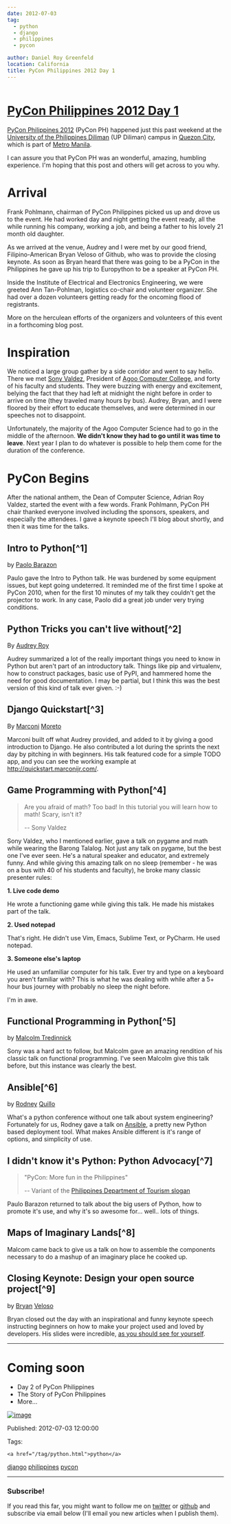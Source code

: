 ```yaml
---
date: 2012-07-03
tag: 
  - python
  - django
  - philippines
  - pycon

author: Daniel Roy Greenfeld
location: California
title: PyCon Philippines 2012 Day 1
---
```

<div class="twelve wide column">

<h1 class="ui block header">
<div class="content">
<a href="/pycon-philippines-day-1.html">PyCon Philippines 2012 Day 1</a>
</div>
</h1>
<p><a href="http://ph.pycon.org" target="_blank">PyCon Philippines 2012</a> (PyCon PH) happened just
this past weekend at the <a href="http://www.upd.edu.ph/" target="_blank">University of the Philippines
Diliman</a> (UP Diliman) campus in <a href="http://en.wikipedia.org/wiki/Quezon_City" target="_blank">Quezon
City</a>, which is part of <a href="http://en.wikipedia.org/wiki/Metro_Manila" target="_blank">Metro
Manila</a>.</p>
<p>I can assure you that PyCon PH was an wonderful, amazing, humbling
experience. I'm hoping that this post and others will get across to you
why.</p>
<h1 id="arrival">Arrival</h1>
<p>Frank Pohlmann, chairman of PyCon Philippines picked us up and drove us
to the event. He had worked day and night getting the event ready, all
the while running his company, working a job, and being a father to his
lovely 21 month old daughter.</p>
<p>As we arrived at the venue, Audrey and I were met by our good friend,
Filipino-American Bryan Veloso of Github, who was to provide the closing
keynote. As soon as Bryan heard that there was going to be a PyCon in
the Philippines he gave up his trip to Europython to be a speaker at
PyCon PH.</p>
<p>Inside the Institute of Electrical and Electronics Engineering, we were
greeted Ann Tan-Pohlman, logistics co-chair and volunteer organizer. She
had over a dozen volunteers getting ready for the oncoming flood of
registrants.</p>
<p>More on the herculean efforts of the organizers and volunteers of this
event in a forthcoming blog post.</p>
<h1 id="inspiration">Inspiration</h1>
<p>We noticed a large group gather by a side corridor and went to say
hello. There we met <a href="https://twitter.com/mrvaldez" target="_blank">Sony Valdez</a>,
President of <a href="http://www.13hq.com/" target="_blank">Agoo Computer College</a>, and forty of
his faculty and students. They were buzzing with energy and excitement,
belying the fact that they had left at midnight the night before in
order to arrive on time (they traveled many hours by bus). Audrey,
Bryan, and I were floored by their effort to educate themselves, and
were determined in our speeches not to disappoint.</p>
<p>Unfortunately, the majority of the Agoo Computer Science had to go in
the middle of the afternoon. <strong>We didn't know they had to go until it
was time to leave</strong>. Next year I plan to do whatever is possible to help
them come for the duration of the conference.</p>
<h1 id="pycon-begins">PyCon Begins</h1>
<p>After the national anthem, the Dean of Computer Science, Adrian Roy
Valdez, started the event with a few words. Frank Pohlmann, PyCon PH
chair thanked everyone involved including the sponsors, speakers, and
especially the attendees. I gave a keynote speech I'll blog about
shortly, and then it was time for the talks.</p>
<h2 id="intro-to-python1">Intro to Python[^1]</h2>
<p>by <a href="http://twitter.com/titopao" target="_blank">Paolo Barazon</a></p>
<p>Paulo gave the Intro to Python talk. He was burdened by some equipment
issues, but kept going undeterred. It reminded me of the first time I
spoke at PyCon 2010, when for the first 10 minutes of my talk they
couldn't get the projector to work. In any case, Paolo did a great job
under very trying conditions.</p>
<h2 id="python-tricks-you-cant-live-without2">Python Tricks you can't live without[^2]</h2>
<p>By <a href="http://audreymroy.com" target="_blank">Audrey Roy</a></p>
<p>Audrey summarized a lot of the really important things you need to know
in Python but aren't part of an introductory talk. Things like pip and
virtualenv, how to construct packages, basic use of PyPI, and hammered
home the need for good documentation. I may be partial, but I think this
was the best version of this kind of talk ever given. :-)</p>
<h2 id="django-quickstart3">Django Quickstart[^3]</h2>
<p>By <a href="http://marconijr.com/" target="_blank">Marconi</a>
<a href="https://twitter.com/marconimjr" target="_blank">Moreto</a></p>
<p>Marconi built off what Audrey provided, and added to it by giving a good
introduction to Django. He also contributed a lot during the sprints the
next day by pitching in with beginners. His talk featured code for a
simple TODO app, and you can see the working example at
<a href="http://quickstart.marconijr.com/" target="_blank">http://quickstart.marconijr.com/</a>.</p>
<h2 id="game-programming-with-python4">Game Programming with Python[^4]</h2>
<blockquote>
<p>Are you afraid of math? Too bad! In this tutorial you will learn how
  to math! Scary, isn't it?</p>
<p>-- Sony Valdez</p>
</blockquote>
<p>Sony Valdez, who I mentioned earlier, gave a talk on pygame and math
while wearing the Barong Talalog. Not just any talk on pygame, but the
best one I've ever seen. He's a natural speaker and educator, and
extremely funny. And while giving this amazing talk on no sleep
(remember - he was on a bus with 40 of his students and faculty), he
broke many classic presenter rules:</p>
<p><strong>1. Live code demo</strong></p>
<p>He wrote a functioning game while giving this talk. He made his mistakes
part of the talk.</p>
<p><strong>2. Used notepad</strong></p>
<p>That's right. He didn't use Vim, Emacs, Sublime Text, or PyCharm. He
used notepad.</p>
<p><strong>3. Someone else's laptop</strong></p>
<p>He used an unfamiliar computer for his talk. Ever try and type on a
keyboard you aren't familiar with? This is what he was dealing with
while after a 5+ hour bus journey with probably no sleep the night
before.</p>
<p>I'm in awe.</p>
<h2 id="functional-programming-in-python5">Functional Programming in Python[^5]</h2>
<p>by <a href="https://twitter.com/malcolmt" target="_blank">Malcolm Tredinnick</a></p>
<p>Sony was a hard act to follow, but Malcolm gave an amazing rendition of
his classic talk on functional programming. I've seen Malcolm give this
talk before, but this instance was clearly the best.</p>
<h2 id="ansible6">Ansible[^6]</h2>
<p>by <a href="http://capsunlock.net" target="_blank">Rodney</a> <a href="https://github.com/cocoy" target="_blank">Quillo</a></p>
<p>What's a python conference without one talk about system engineering?
Fortunately for us, Rodney gave a talk on
<a href="http://ansible.github.com/" target="_blank">Ansible</a>, a pretty new Python based
deployment tool. What makes Ansible different is it's range of options,
and simplicity of use.</p>
<h2 id="i-didnt-know-its-python-python-advocacy7">I didn't know it's Python: Python Advocacy[^7]</h2>
<blockquote>
<p>"PyCon: More fun in the Philippines"</p>
<p>-- Variant of the <a href="http://www.itsmorefuninthephilippines.com/" target="_blank">Philippines Department of Tourism
  slogan</a></p>
</blockquote>
<p>Paulo Barazon returned to talk about the big users of Python, how to
promote it's use, and why it's so awesome for... well.. lots of
things.</p>
<h2 id="maps-of-imaginary-lands8">Maps of Imaginary Lands[^8]</h2>
<p>Malcom came back to give us a talk on how to assemble the components
necessary to do a mashup of an imaginary place he cooked up.</p>
<h2 id="closing-keynote-design-your-open-source-project9">Closing Keynote: Design your open source project[^9]</h2>
<p>by <a href="https://twitter.com/bryanveloso" target="_blank">Bryan</a>
<a href="http://avalonstar.com/" target="_blank">Veloso</a></p>
<p>Bryan closed out the day with an inspirational and funny keynote speech
instructing beginners on how to make your project used and loved by
developers. His slides were incredible, <a href="https://speakerdeck.com/u/bryan/p/design-your-own-open-source-project" target="_blank">as you should see for
yourself</a>.</p>
<hr/>
<h1 id="coming-soon">Coming soon</h1>
<ul>
<li>Day 2 of PyCon Philippines</li>
<li>The Story of PyCon Philippines</li>
<li>More...</li>
</ul>
<p><a href="http://ph.pycon.org" target="_blank"><img alt="image" src="http://ph.pycon.org/images/phpug.png"/></a></p>
<p>Published: 2012-07-03 12:00:00</p>
<p>Tags:
  
    <a href="/tag/python.html">python</a>
<a href="/tag/django.html">django</a>
<a href="/tag/philippines.html">philippines</a>
<a href="/tag/pycon.html">pycon</a>
</p>
<hr/>
<h3 class="ui header">Subscribe!</h3>
<p>If you read this far, you might want to follow me on <a href="https://twitter.com/pydanny">twitter</a> or <a href="https://github.com/pydanny">github</a> and subscribe via email below (I'll email you new articles when I publish them).</p>
<!-- Begin MailChimp Signup Form -->
</div>